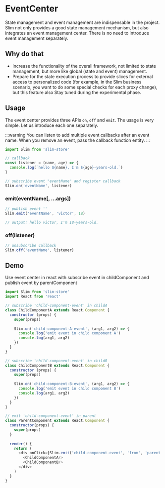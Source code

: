 # EventCenter

State management and event management are indispensable in the project. Slim not only provides a good state management mechanism, but also integrates an event management center. There is no need to introduce event management separately.

## Why do that
* Increase the functionality of the overall framework, not limited to state management, but more like global (state and event) management.
* Prepare for the state execution process to provide slices for external access to personalized code (for example, in the Slim business scenario, you want to do some special checks for each proxy change), but this feature also Stay tuned during the experimental phase.

## Usage

The event center provides three APIs `on`, `off` and `emit`. The usage is very simple. Let us introduce each one separately.

:::warning
You can listen to add multiple event callbacks after an event name. When you remove an event, pass the callback function entity.
:::

```javascript
import Slim from 'slim-store'

// callback
const listener = (name, age) => { 
  console.log(`hello ${name}, I'm ${age}-years-old.`) 
}

// subscribe event "eventName" and register callback
Slim.on('eventName', listener)
```

### emit(eventName[, ...args])

```javascript
// publish event ''
Slim.emit('eventName', 'victor', 18)

// output: hello victor, I'm 18-years-old.
```

### off(listener)

```javascript
// unsubscribe callback
Slim.off('eventName', listener)
```

## Demo

Use event center in react with subscribe event in childComponent and publish event by parentComponent

```javascript
import Slim from 'slim-store'
import React from 'react'

// subscribe 'child-component-event' in childA
class ChildComponentA extends React.Component {
  constructor (props) {
    super(props)
    
    Slim.on('child-component-A-event', (arg1, arg2) => {
      console.log('emit event in child component A')
      console.log(arg1, arg2)
    })
  }
}

// subscribe 'child-component-event' in childB
class ChildComponentB extends React.Component {
  constructor (props) {
    super(props)
    
    Slim.on('child-component-B-event', (arg1, arg2) => {
      console.log('emit event in child component B')
      console.log(arg1, arg2)
    })
  }
}

// emit 'child-component-event' in parent
class ParentComponent extends React.Component {
  constructor(props) {
    super(props)
  }
  
  render() {
    return (
      <div onClick={Slim.emit('child-component-event', 'from', 'parent')}>
        <ChildComponentA/>
        <ChildComponentB/>
      </div>
    )
  }
}
```
